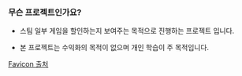 ### 무슨 프로젝트인가요?

- 스팀 일부 게임을 할인하는지 보여주는 목적으로 진행하는 프로젝트 입니다.

- 본 프로젝트는 수익화의 목적이 없으며 개인 학습이 주 목적입니다.

[Favicon 출처](https://www.flaticon.com/free-icon-font/shopping-bag_3916639?related_id=3916639)
